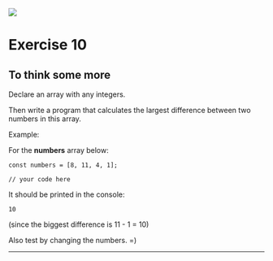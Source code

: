 ![](https://i.imgur.com/xG74tOh.png)

# Exercise 10

## To think some more

Declare an array with any integers.

Then write a program that calculates the largest difference between two numbers in this array.

Example:

For the **numbers** array below:

```javascript=
const numbers = [8, 11, 4, 1];

// your code here
```

It should be printed in the console:

```
10
```

(since the biggest difference is 11 - 1 = 10)

Also test by changing the numbers. =)

---
